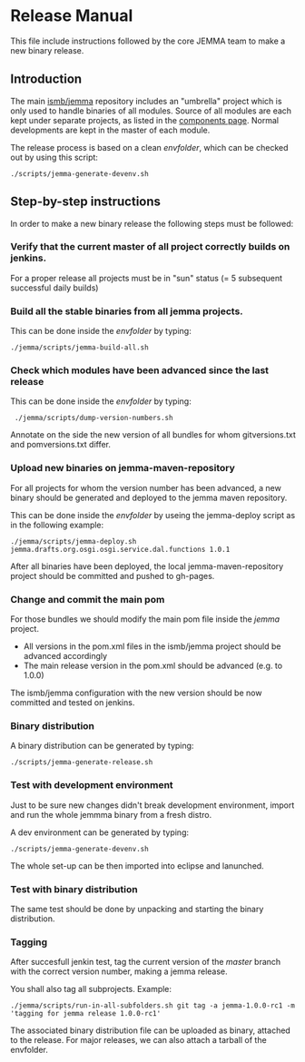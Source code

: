 # Release Manual

This file include instructions followed by the core JEMMA team to make a new binary release.

## Introduction

The main [ismb/jemma](https://github.com/ismb/jemma) repository includes an "umbrella" project which is only used to handle binaries of all modules.
Source of all modules are each kept under separate projects, as listed in the [components page](http://ismb.github.io/jemma/components.html).
Normal developments are kept in the master of each module.

The release process is based on a clean *envfolder*, which can be checked out by using this script:

```
./scripts/jemma-generate-devenv.sh
```
 
## Step-by-step instructions

In order to make a new binary release the following steps must be followed:

### Verify that the current master of all project correctly builds on jenkins.

For a proper release all projects must be in "sun" status (= 5 subsequent successful daily builds)

### Build all the stable binaries from all jemma projects. 

This can be done inside the *envfolder* by typing:

```
./jemma/scripts/jemma-build-all.sh
```

### Check which modules have been advanced since the last release

This can be done inside the *envfolder* by typing:

```
 ./jemma/scripts/dump-version-numbers.sh
```

Annotate on the side the new version of all bundles for whom gitversions.txt and pomversions.txt differ.


### Upload new binaries on jemma-maven-repository

For all projects for whom the version number has been advanced, a new binary should be generated and deployed to the jemma maven repository.

This can be done inside the *envfolder* by useing the jemma-deploy script as in the following example:

```
./jemma/scripts/jemma-deploy.sh jemma.drafts.org.osgi.osgi.service.dal.functions 1.0.1
```

After all binaries have been deployed, the local jemma-maven-repository project should be committed and pushed to gh-pages.

### Change and commit the main pom

For those bundles we should modify the main pom file inside the *jemma* project.

- All versions in the pom.xml files in the ismb/jemma project should be advanced accordingly
- The main release version in the pom.xml should be advanced (e.g. to 1.0.0)

The ismb/jemma configuration with the new version should be now committed and tested on jenkins.


### Binary distribution

A binary distribution can be generated by typing:

```
./scripts/jemma-generate-release.sh
```

### Test with development environment

Just to be sure new changes didn't break development environment, import and run the whole jemmma binary from a fresh distro.

A dev environment can be generated by typing:

```
./scripts/jemma-generate-devenv.sh
```

The whole set-up can be then imported into eclipse and lanunched.

### Test with binary distribution

The same test should be done by unpacking and starting the binary distribution.

### Tagging

After succesfull jenkin test, tag the current version of the *master* branch with the correct version number, making a jemma release.

You shall also tag all subprojects. Example:

```
./jemma/scripts/run-in-all-subfolders.sh git tag -a jemma-1.0.0-rc1 -m 'tagging for jemma release 1.0.0-rc1'
```

The associated binary distribution file can be uploaded as binary, attached to the release.
For major releases, we can also attach a tarball of the envfolder.


